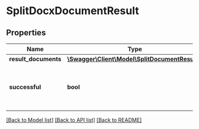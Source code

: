 # SplitDocxDocumentResult

## Properties
Name | Type | Description | Notes
------------ | ------------- | ------------- | -------------
**result_documents** | [**\Swagger\Client\Model\SplitDocumentResult[]**](SplitDocumentResult.md) |  | [optional] 
**successful** | **bool** | True if the operation was successful, false otherwise | [optional] 

[[Back to Model list]](../README.md#documentation-for-models) [[Back to API list]](../README.md#documentation-for-api-endpoints) [[Back to README]](../README.md)



